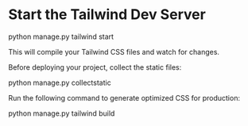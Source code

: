 
# Start the Tailwind Dev Server

python manage.py tailwind start


This will compile your Tailwind CSS files and watch for changes.


Before deploying your project, collect the static files:


python manage.py collectstatic


Run the following command to generate optimized CSS for production:


python manage.py tailwind build

